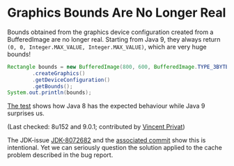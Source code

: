 # Graphics Bounds Are No Longer Real

Bounds obtained from the graphics device configuration created from a BufferedImage are no longer real.
Starting from Java 9, they always return `(0, 0, Integer.MAX_VALUE, Integer.MAX_VALUE)`, which are very huge bounds!

```java
Rectangle bounds = new BufferedImage(800, 600, BufferedImage.TYPE_3BYTE_BGR)
		.createGraphics()
		.getDeviceConfiguration()
		.getBounds();
System.out.println(bounds);
```

[The test](src/test/java/wtf/java9/graphics_bounds/GraphicsBoundsTest.java) shows how Java 8 has the expected behaviour while Java 9 surprises us.

(Last checked: 8u152 and 9.0.1; contributed by [Vincent Privat](https://github.com/don-vip))

The JDK-issue [JDK-8072682](https://bugs.openjdk.java.net/browse/JDK-8072682) and the [associated commit](http://hg.openjdk.java.net/jdk9/jdk9/jdk/rev/aafc0a279f95) show this is intentional.
Yet we can seriously question the solution applied to the cache problem described in the bug report.
